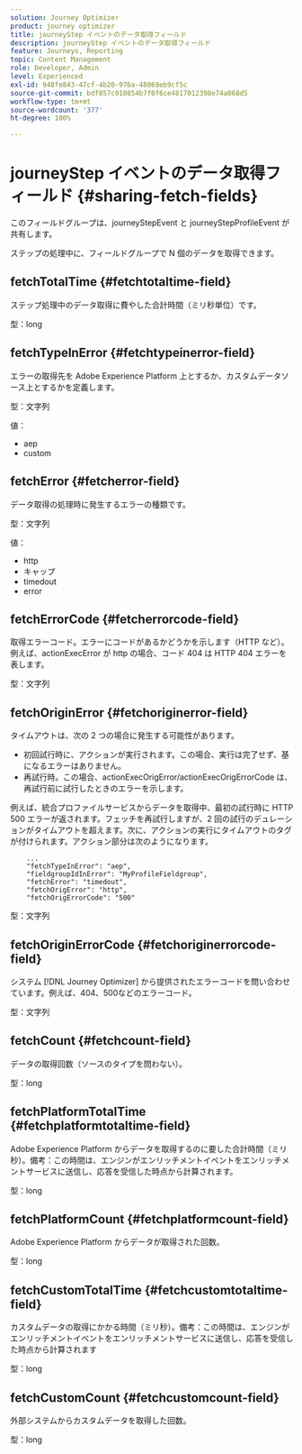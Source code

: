 ```yaml
---
solution: Journey Optimizer
product: journey optimizer
title: journeyStep イベントのデータ取得フィールド
description: journeyStep イベントのデータ取得フィールド
feature: Journeys, Reporting
topic: Content Management
role: Developer, Admin
level: Experienced
exl-id: 948fe843-47cf-4b20-976a-48069eb9cf5c
source-git-commit: bdf857c010854b7f0f6ce4817012398e74a068d5
workflow-type: tm+mt
source-wordcount: '377'
ht-degree: 100%

---
```


# journeyStep イベントのデータ取得フィールド {#sharing-fetch-fields}

このフィールドグループは、journeyStepEvent と journeyStepProfileEvent が共有します。

ステップの処理中に、フィールドグループで N 個のデータを取得できます。

## fetchTotalTime {#fetchtotaltime-field}

ステップ処理中のデータ取得に費やした合計時間（ミリ秒単位）です。

型：long

## fetchTypeInError {#fetchtypeinerror-field}

エラーの取得先を Adobe Experience Platform 上とするか、カスタムデータソース上とするかを定義します。

型：文字列

値：

* aep
* custom

## fetchError {#fetcherror-field}

データ取得の処理時に発生するエラーの種類です。

型：文字列

値：

* http
* キャップ
* timedout
* error

## fetchErrorCode {#fetcherrorcode-field}

取得エラーコード。エラーにコードがあるかどうかを示します（HTTP など）。例えば、actionExecError が http の場合、コード 404 は HTTP 404 エラーを表します。

型：文字列

## fetchOriginError {#fetchoriginerror-field}

タイムアウトは、次の 2 つの場合に発生する可能性があります。

* 初回試行時に、アクションが実行されます。この場合、実行は完了せず、基になるエラーはありません。
* 再試行時。この場合、actionExecOrigError/actionExecOrigErrorCode は、再試行前に試行したときのエラーを示します。

例えば、統合プロファイルサービスからデータを取得中、最初の試行時に HTTP 500 エラーが返されます。フェッチを再試行しますが、2 回の試行のデュレーションがタイムアウトを超えます。次に、アクションの実行にタイムアウトのタグが付けられます。アクション部分は次のようになります。

```
    ...
    "fetchTypeInError": "aep",
    "fieldgroupIdInError": "MyProfileFieldgroup",
    "fetchError": "timedout",
    "fetchOrigError": "http",
    "fetchOrigErrorCode": "500"
```

型：文字列

## fetchOriginErrorCode {#fetchoriginerrorcode-field}

システム [!DNL Journey Optimizer] から提供されたエラーコードを問い合わせています。例えば、404、500などのエラーコード。

型：文字列

## fetchCount {#fetchcount-field}

データの取得回数（ソースのタイプを問わない）。

型：long

## fetchPlatformTotalTime {#fetchplatformtotaltime-field}

Adobe Experience Platform からデータを取得するのに要した合計時間（ミリ秒）。備考：この時間は、エンジンがエンリッチメントイベントをエンリッチメントサービスに送信し、応答を受信した時点から計算されます。

型：long

## fetchPlatformCount {#fetchplatformcount-field}

Adobe Experience Platform からデータが取得された回数。

型：long

## fetchCustomTotalTime {#fetchcustomtotaltime-field}

カスタムデータの取得にかかる時間（ミリ秒）。備考：この時間は、エンジンがエンリッチメントイベントをエンリッチメントサービスに送信し、応答を受信した時点から計算されます

型：long

## fetchCustomCount {#fetchcustomcount-field}

外部システムからカスタムデータを取得した回数。

型：long
